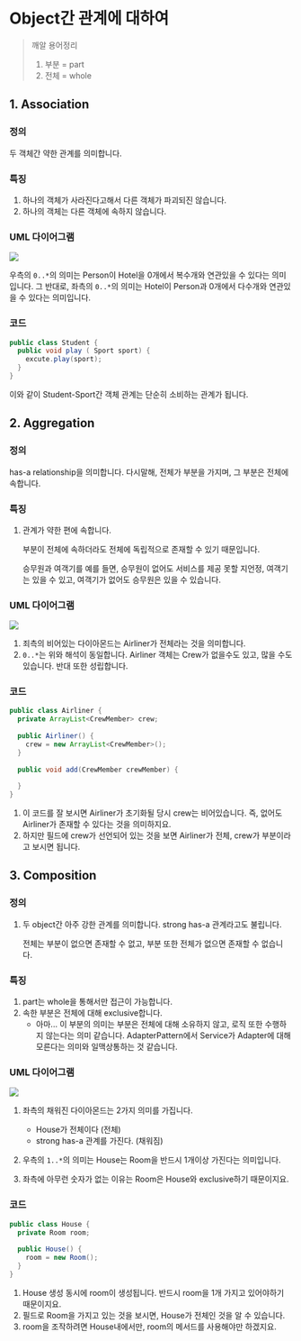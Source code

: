 

# Object간 관계에 대하여

> 깨알 용어정리
>
> 1. 부분 = part
> 2. 전체 = whole



## 1. Association

### 정의

두 객체간 약한 관계를 의미합니다.





### 특징

1. 하나의 객체가 사라진다고해서 다른 객체가 파괴되진 않습니다.
2. 하나의 객체는 다른 객체에 속하지 않습니다.





### UML 다이어그램

![](https://postfiles.pstatic.net/MjAyMDA5MTRfMjkz/MDAxNjAwMDgyODE1OTQw.4W4y-v-gKpdR5SuWXWBy18PeN-LwFrmlzQCDNbAMlnUg.S2lrSSndhbTyzzOcpGwHdYuiqp6LIf-VV6EjPCTjUNog.JPEG.study_ju/association.jpeg?type=w966)

우측의 `0..*`의 의미는 Person이 Hotel을 0개에서 복수개와 연관있을 수 있다는 의미입니다. 그 반대로, 좌측의 `0..*`의 의미는 Hotel이 Person과 0개에서 다수개와 연관있을 수 있다는 의미입니다.





### 코드

```java
public class Student {
  public void play ( Sport sport) {
    excute.play(sport);
  }
}
```

이와 같이 Student-Sport간 객체 관계는 단순히 소비하는 관계가 됩니다.





## 2. Aggregation

### 정의

has-a relationship을 의미합니다. 다시말해, 전체가 부분을 가지며, 그 부분은 전체에 속합니다.





### 특징

1. 관계가 약한 편에 속합니다.

   부분이 전체에 속하더라도 전체에 독립적으로 존재할 수 있기 때문입니다.

   승무원과 여객기를 예를 들면, 승무원이 없어도 서비스를 제공 못할 지언정, 여객기는 있을 수 있고, 여객기가 없어도 승무원은 있을 수 있습니다.





### UML 다이어그램

![](https://postfiles.pstatic.net/MjAyMDA5MTRfMjQg/MDAxNjAwMDgyODIzMzYz._XR4OLMi9z7uF-RLtD0Tb3ToOx4WHxEd1HgbrnpyhTQg.y_qDjkRNwbYP7e31vyPoNMTawMUwwtTCLbqlMQhHIFsg.JPEG.study_ju/aggregation.jpeg?type=w966)

1. 죄측의 비어있는 다이아몬드는 Airliner가 전체라는 것을 의미합니다.
2. `0..*`는 위와 해석이 동일합니다. Airliner 객체는 Crew가 없을수도 있고, 많을 수도 있습니다. 반대 또한 성립합니다.



### 코드

```java
public class Airliner {
  private ArrayList<CrewMember> crew;
  
  public Airliner() {
    crew = new ArrayList<CrewMember>();
  }
  
  public void add(CrewMember crewMember) {
    
  }
}
```

1. 이 코드를 잘 보시면 Airliner가 초기화될 당시 crew는 비어있습니다. 즉, 없어도 Airliner가 존재할 수 있다는 것을 의미하지요.
2. 하지만 필드에 crew가 선언되어 있는 것을 보면 Airliner가 전체, crew가 부분이라고 보시면 됩니다.





## 3. Composition

### 정의

1. 두 object간 아주 강한 관계를 의미합니다. strong has-a 관계라고도 불립니다.

   전체는 부분이 없으면 존재할 수 없고, 부분 또한 전체가 없으면 존재할 수 없습니다.





### 특징

1. part는 whole을 통해서만 접근이 가능합니다.
2. 속한 부분은 전체에 대해 exclusive합니다.
   * 아마... 이 부분의 의미는 부분은 전체에 대해 소유하지 않고, 로직 또한 수행하지 않는다는 의미 같습니다.  AdapterPattern에서 Service가 Adapter에 대해 모른다는 의미와 일맥상통하는 것 같습니다.





### UML 다이어그램

![](https://postfiles.pstatic.net/MjAyMDA5MTRfNzYg/MDAxNjAwMDgyODI4MTkx.r62YQJMLe9QKz3VYLmQwvBTzStpm0pQ8QI6N0QCbGRsg.wRHiKoy2ymprKbX61YKdb5rIeKPk1rYujFMuulzgRf4g.JPEG.study_ju/composition.jpeg?type=w966)

1. 좌측의 채워진 다이아몬드는 2가지 의미를 가집니다.
   * House가 전체이다 (전체)
   * strong has-a 관계를 가진다. (채워짐)

2. 우측의 `1..*`의 의미는 House는 Room을 반드시 1개이상 가진다는 의미입니다.
3. 좌측에 아무런 숫자가 없는 이유는 Room은 House와 exclusive하기 때문이지요.



### 코드

```java
public class House {
  private Room room;
  
  public House() {
    room = new Room();
  }
}
```

1. House 생성 동시에 room이 생성됩니다.  반드시 room을 1개 가지고 있어야하기 때문이지요.
2. 필드로 Room을 가지고 있는 것을 보시면, House가 전체인 것을 알 수 있습니다.
3. room을 조작하려면 House내에서만, room의 메서드를 사용해야만 하겠지요.